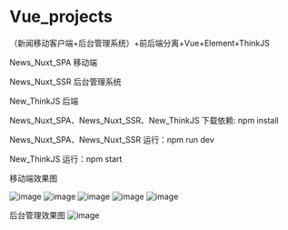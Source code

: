 # Vue_projects
（新闻移动客户端+后台管理系统）+前后端分离+Vue+Element+ThinkJS

News_Nuxt_SPA  移动端

News_Nuxt_SSR  后台管理系统

New_ThinkJS   后端

News_Nuxt_SPA、News_Nuxt_SSR、New_ThinkJS 下载依赖: npm install

News_Nuxt_SPA、News_Nuxt_SSR 运行：npm run dev

New_ThinkJS 运行：npm start

移动端效果图

![image](https://user-images.githubusercontent.com/75324169/109639815-9d518200-7b8a-11eb-8d0e-c3be3e404710.png)
![image](https://user-images.githubusercontent.com/75324169/109640882-fcfc5d00-7b8b-11eb-9ca5-8cf5e3b59237.png)
![image](https://user-images.githubusercontent.com/75324169/109642254-b0198600-7b8d-11eb-84f2-00175c903d76.png)
![image](https://user-images.githubusercontent.com/75324169/109642243-aa23a500-7b8d-11eb-902d-d2c7d25b04ef.png)
![image](https://user-images.githubusercontent.com/75324169/109641024-303eec00-7b8c-11eb-8ed1-872f5323ebe2.png)

后台管理效果图
![image](https://user-images.githubusercontent.com/75324169/109642330-cc1d2780-7b8d-11eb-823c-a0d05df01ea5.png)






